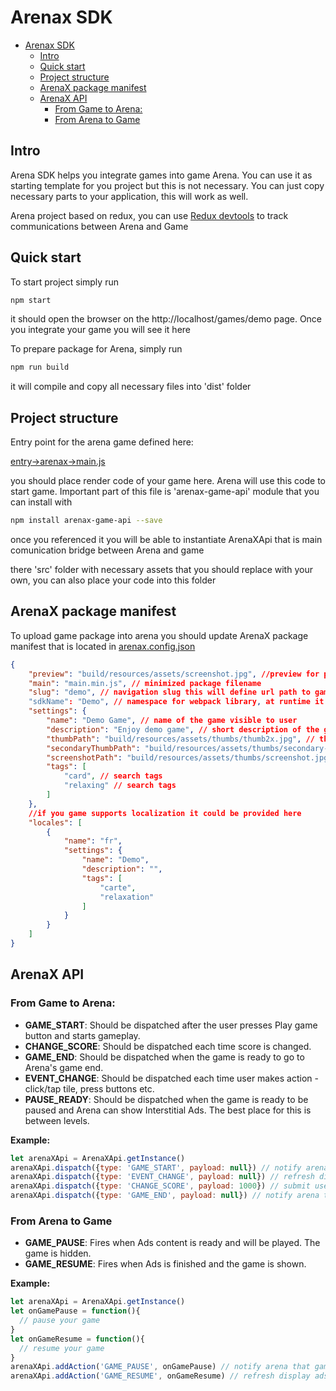 # Arenax SDK

- [Arenax SDK](#arenax-sdk)
  - [Intro](#intro)
  - [Quick start](#quick-start)
  - [Project structure](#project-structure)
  - [ArenaX package manifest](#arenax-package-manifest)
  - [ArenaX API](#arenax-api)
    - [From Game to Arena:](#from-game-to-arena)
    - [From Arena to Game](#from-arena-to-game)

## Intro

Arena SDK helps you integrate games into game Arena. You can use it as starting template for you project but this is not necessary. You can just copy necessary parts to your application, this will work as well.

Arena project based on redux, you can use [Redux devtools](http://extension.remotedev.io/) to track communications between Arena and Game

## Quick start

To start project simply run

```bash
npm start
```

it should open the browser on the http://localhost/games/demo page. Once you integrate your game you will see it here

To prepare package for Arena, simply run

```bash
npm run build
```

it will compile and copy all necessary files into 'dist' folder

## Project structure

Entry point for the arena game defined here:

[entry->arenax->main.js](entry/arenax/main.js)

you should place render code of your game here. Arena will use this code to start game. Important part of this file is 'arenax-game-api' module that you can install with

```bash
npm install arenax-game-api --save
```

once you referenced it you will be able to instantiate ArenaXApi that is main comunication bridge between Arena and game

there 'src' folder with necessary assets that you should replace with your own, you can also place your code into this folder

## ArenaX package manifest

To upload game package into arena you should update ArenaX package manifest that is located in [arenax.config.json](arenax.config.json)

```json
{
    "preview": "build/resources/assets/screenshot.jpg", //preview for promo
    "main": "main.min.js", // minimized package filename
    "slug": "demo", // navigation slug this will define url path to game: http://localhost:8080/games/demo if you change slug don't forget to update package.json start operation
    "sdkName": "Demo", // namespace for webpack library, at runtime it will be DemoGame
    "settings": {
        "name": "Demo Game", // name of the game visible to user
        "description": "Enjoy demo game", // short description of the games
        "thumbPath": "build/resources/assets/thumbs/thumb2x.jpg", // thumbnail
        "secondaryThumbPath": "build/resources/assets/thumbs/secondary-thumb2x.jpg", // variation of thumbnail
        "screenshotPath": "build/resources/assets/thumbs/screenshot.jpg", // screen shot for main page
        "tags": [
            "card", // search tags
            "relaxing" // search tags
        ]
    },
    //if you game supports localization it could be provided here
    "locales": [
        {
            "name": "fr",
            "settings": {
                "name": "Demo",
                "description": "",
                "tags": [
                    "carte",
                    "relaxation"
                ]
            }
        }
    ]
}
```

## ArenaX API

### From Game to Arena:

- **GAME_START**: Should be dispatched after the user presses Play game button and starts gameplay.
- **CHANGE_SCORE**: Should be dispatched each time score is changed.
- **GAME_END**: Should be dispatched when the game is ready to go to Arena's game end.
- **EVENT_CHANGE**: Should be dispatched each time user makes action - click/tap tile, press buttons etc. 
- **PAUSE_READY**: Should be dispatched when the game is ready to be paused and Arena can show Interstitial Ads. The best place for this is between levels.

**Example:**

```javascript
let arenaXApi = ArenaXApi.getInstance()
arenaXApi.dispatch({type: 'GAME_START', payload: null}) // notify arena that game started
arenaXApi.dispatch({type: 'EVENT_CHANGE', payload: null}) // refresh display ads
arenaXApi.dispatch({type: 'CHANGE_SCORE', payload: 1000}) // submit user score
arenaXApi.dispatch({type: 'GAME_END', payload: null}) // notify arena that game ended
```

### From Arena to Game

- **GAME_PAUSE**: Fires when Ads content is ready and will be played. The game is hidden.
- **GAME_RESUME**: Fires when Ads is finished and the game is shown.


**Example:**

```javascript
let arenaXApi = ArenaXApi.getInstance()
let onGamePause = function(){
  // pause your game
}
let onGameResume = function(){
  // resume your game
}
arenaXApi.addAction('GAME_PAUSE', onGamePause) // notify arena that game started
arenaXApi.addAction('GAME_RESUME', onGameResume) // refresh display ads
```